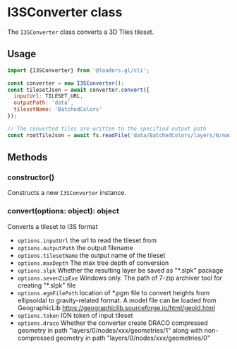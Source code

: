# I3SConverter class

The `I3SConverter` class converts a 3D Tiles tileset.

## Usage

```js
import {I3SConverter} from '@loaders.gl/cli';

const converter = new I3SConverter();
const tilesetJson = await converter.convert({
  inputUrl: TILESET_URL,
  outputPath: 'data',
  tilesetName: 'BatchedColors'
});

// The converted tiles are written to the specified output path
const rootTileJson = await fs.readFile('data/BatchedColors/layers/0/nodes/root/index.json', 'utf8');
```

## Methods

### constructor()

Constructs a new `I3SConverter` instance.

### convert(options: object): object

Converts a tileset to I3S format

- `options.inputUrl` the url to read the tileset from
- `options.outputPath` the output filename
- `options.tilesetName` the output name of the tileset
- `options.maxDepth` The max tree depth of conversion
- `options.slpk` Whether the resulting layer be saved as "\*.slpk" package
- `options.sevenZipExe` Windows only. The path of 7-zip archiver tool for creating "\*.slpk" file
- `options.egmFilePath` location of \*.pgm file to convert heights from ellipsoidal to gravity-related format. A model file can be loaded from GeographicLib https://geographiclib.sourceforge.io/html/geoid.html
- `options.token` ION token of input tileset
- `options.draco` Whether the converter create DRACO compressed geometry in path "layers/0/nodes/xxx/geometries/1" along with non-compressed geometry in path "layers/0/nodes/xxx/geometries/0"
